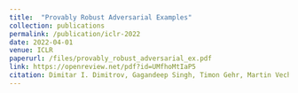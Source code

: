 ```yaml
---
title:  "Provably Robust Adversarial Examples"
collection: publications
permalink: /publication/iclr-2022
date: 2022-04-01
venue: ICLR
paperurl: /files/provably_robust_adversarial_ex.pdf
link: https://openreview.net/pdf?id=UMfhoMtIaP5
citation: Dimitar I. Dimitrov, Gagandeep Singh, Timon Gehr, Martin Vechev, ICLR 2022.
---
```

